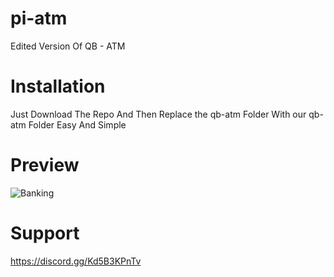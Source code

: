 # pi-atm
Edited Version Of QB - ATM

# Installation
Just Download The Repo And Then Replace the qb-atm Folder With our qb-atm Folder Easy And Simple

# Preview
![Banking](https://cdn.discordapp.com/attachments/974140992582205450/997836468590477353/unknown.png)

# Support
https://discord.gg/Kd5B3KPnTv
